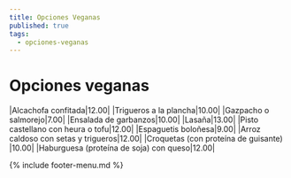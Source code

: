 ```yaml
---
title: Opciones Veganas
published: true
tags:
  - opciones-veganas
---
```


# Opciones veganas

|Alcachofa confitada|12.00|
|Trigueros a la plancha|10.00|
|Gazpacho o salmorejo|7.00|
|Ensalada de garbanzos|10.00|
|Lasaña|13.00|
|Pisto castellano con heura o tofu|12.00|
|Espaguetis boloñesa|9.00|
|Arroz caldoso con setas y trigueros|12.00|
|Croquetas (con proteína de guisante) |10.00|
|Haburguesa (proteína de soja) con queso|12.00|


{% include footer-menu.md %}
